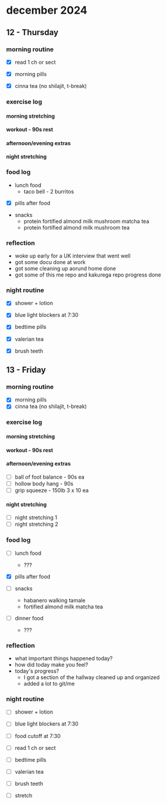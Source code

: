 # december 2024

## 12 - Thursday

### morning routine

- [x] read 1 ch or sect

- [x] morning pills
- [x] cinna tea (no shilajit, t-break)

### exercise log

#### morning stretching

#### workout - 90s rest

#### afternoon/evening extras

#### night stretching

### food log

- lunch food
  - taco bell - 2 burritos

- [x] pills after food

- snacks
  - protein fortified almond milk mushroom matcha tea
  - protein fortified almond milk mushroom tea

### reflection

- woke up early for a UK interview that went well
- got some docu done at work
- got some cleaning up aorund home done
- got some of this me repo and kakurega repo progress done

### night routine

- [x] shower + lotion

- [x] blue light blockers at 7:30

- [x] bedtime pills
- [x] valerian tea

- [x] brush teeth

## 13 - Friday

### morning routine

- [x] morning pills
- [x] cinna tea (no shilajit, t-break)

### exercise log

#### morning stretching

#### workout - 90s rest

#### afternoon/evening extras

- [ ] ball of foot balance - 90s ea
- [ ] hollow body hang - 90s
- [ ] grip squeeze - 150lb 3 x 10 ea

#### night stretching

- [ ] night stretching 1
- [ ] night stretching 2

### food log

- [ ] lunch food
  - ???

- [x] pills after food

- [ ] snacks
  - habanero walking tamale
  - fortified almond milk matcha tea

- [ ] dinner food
  - ???

### reflection

- what important things happened today?
- how did today make you feel?
- today's progress?
  - I got a section of the hallway cleaned up and organized
  - added a lot to git/me

### night routine

- [ ] shower + lotion

- [ ] blue light blockers at 7:30
- [ ] food cutoff at 7:30

- [ ] read 1 ch or sect

- [ ] bedtime pills
- [ ] valerian tea

- [ ] brush teeth
- [ ] stretch
